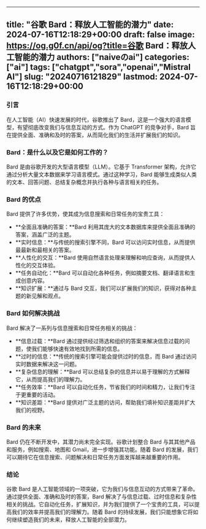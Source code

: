 
---
title: "谷歌 Bard：释放人工智能的潜力"
date: 2024-07-16T12:18:29+00:00
draft: false
image: https://og.g0f.cn/api/og?title=谷歌 Bard：释放人工智能的潜力
authors: ["naiveのai"]
categories: ["ai"]
tags: ["chatgpt","sora","openai","Mistral AI"]
slug: "20240716121829"
lastmod: 2024-07-16T12:18:29+00:00
---
### 引言

在人工智能（AI）快速发展的时代，谷歌推出了 Bard，这是一个强大的语言模型，有望彻底改变我们与信息互动的方式。作为 ChatGPT 的竞争对手，Bard 旨在提供全面、准确和及时的答案，从而简化我们的生活并扩展我们的知识。

### Bard：是什么以及它是如何工作的？

Bard 是由谷歌开发的大型语言模型（LLM）。它基于 Transformer 架构，允许它通过分析大量文本数据来学习语言模式。通过这种学习，Bard 能够生成类似人类的文本、回答问题、总结复杂概念并执行各种与语言相关的任务。

### Bard 的优点

Bard 提供了许多优势，使其成为信息搜索和日常任务的宝贵工具：

- **全面且准确的答案：**Bard 利用其庞大的文本数据库来提供全面且准确的答案，涵盖广泛的主题。
- **实时信息：**与传统的搜索引擎不同，Bard 可以访问实时信息，从而提供最最新和最相关的答案。
- **人性化的交互：**Bard 使用自然语言处理来理解和响应查询，从而提供人性化的交互体验。
- **任务自动化：**Bard 可以自动化各种任务，例如摘要文档、翻译语言和生成创意内容。
- **知识扩展：**通过与 Bard 交互，我们可以扩展我们的知识，获得对各种主题的新见解和观点。

### Bard 如何解决挑战

Bard 解决了一系列与信息搜索和日常任务相关的挑战：

- **信息过载：**Bard 通过提供经过筛选和组织的答案来解决信息过载的问题，使我们能够快速有效地找到所需的信息。
- **过时的信息：**传统的搜索引擎可能会提供过时的信息，而 Bard 通过访问实时数据来解决这一问题。
- **复杂信息的理解：**Bard 可以总结复杂的信息并以易于理解的方式解释它，从而提高我们的理解力。
- **任务效率：**Bard 可以自动化任务，节省我们的时间和精力，让我们专注于更重要的活动。
- **知识差距：**Bard 提供对广泛主题的访问，帮助我们填补知识差距并扩大我们的视野。

### Bard 的未来

Bard 仍在不断开发中，其潜力尚未完全实现。谷歌计划整合 Bard 与其其他产品和服务，例如搜索、地图和 Gmail，进一步增强其功能。随着 Bard 的发展，我们可以期待它在信息搜索、问题解决和日常任务方面发挥越来越重要的作用。

### 结论

谷歌 Bard 是人工智能领域的一项突破，它为我们与信息互动的方式带来了革命。通过提供全面、准确和及时的答案，Bard 解决了与信息过载、过时信息和复杂性相关的挑战。它自动化任务，扩展知识，并为我们提供了一个宝贵的工具，可以提高我们的效率并提高我们的理解力。随着 Bard 的持续发展，我们只能想象它将如何继续塑造我们的未来，释放人工智能的全部潜力。